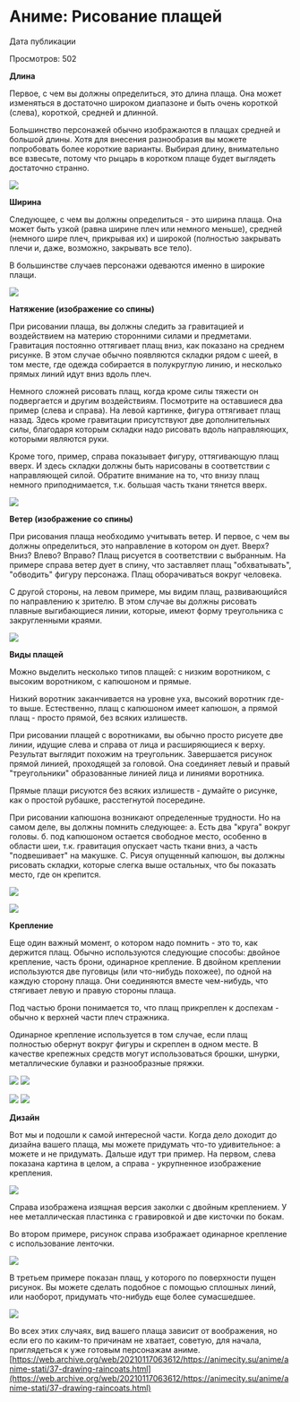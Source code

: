# Аниме: Рисование плащей
Дата публикации

Просмотров: 502

**Длина**

Первое, с чем вы должны определиться, это длина плаща. Она может изменяться в достаточно широком диапазоне и быть очень короткой (слева), короткой, средней и длинной.

Большинство персонажей обычно изображаются в плащах средней и большой длины. Хотя для внесения разнообразия вы можете попробовать более короткие варианты. Выбирая длину, внимательно все взвесьте, потому что рыцарь в коротком плаще будет выглядеть достаточно странно.

![](https://web.archive.org/web/20210117063612im_/https://animecity.su/images/news/Articles/anime_drawing_lessons_145.jpg)

**Ширина**

Следующее, с чем вы должны определиться - это ширина плаща. Она может быть узкой (равна ширине плеч или немного меньше), средней (немного шире плеч, прикрывая их) и широкой (полностью закрывать плечи и, даже, возможно, закрывать все тело).

В большинстве случаев персонажи одеваются именно в широкие плащи.

![](https://web.archive.org/web/20210117063612im_/https://animecity.su/images/news/Articles/anime_drawing_lessons_146.jpg)

**Натяжение (изображение со спины)**

При рисовании плаща, вы должны следить за гравитацией и воздействием на материю сторонними силами и предметами. Гравитация постоянно оттягивает плащ вниз, как показано на среднем рисунке. В этом случае обычно появляются складки рядом с шеей, в том месте, где одежда собирается в полукруглую линию, и несколько прямых линий идут вниз вдоль плеч.

Немного сложней рисовать плащ, когда кроме силы тяжести он подвергается и другим воздействиям. Посмотрите на оставшиеся два пример (слева и справа). На левой картинке, фигура оттягивает плащ назад. Здесь кроме гравитации присутствуют две дополнительных силы, благодаря которым складки надо рисовать вдоль направляющих, которыми являются руки.

Кроме того, пример, справа показывает фигуру, оттягивающую плащ вверх. И здесь складки должны быть нарисованы в соответствии с направляющей силой. Обратите внимание на то, что внизу плащ немного приподнимается, т.к. большая часть ткани тянется вверх.

![](https://web.archive.org/web/20210117063612im_/https://animecity.su/images/news/Articles/anime_drawing_lessons_147.jpg)

**Ветер (изображение со спины)**

При рисования плаща необходимо учитывать ветер. И первое, с чем вы должны определиться, это направление в котором он дует. Вверх? Вниз? Влево? Вправо? Плащ рисуется в соответствии с выбранным. На примере справа ветер дует в спину, что заставляет плащ "обхватывать", "обводить" фигуру персонажа. Плащ оборачиваться вокруг человека.

С другой стороны, на левом примере, мы видим плащ, развивающийся по направлению к зрителю. В этом случае вы должны рисовать плавные выгибающиеся линии, которые, имеют форму треугольника с закругленными краями.

![](https://web.archive.org/web/20210117063612im_/https://animecity.su/images/news/Articles/anime_drawing_lessons_148.jpg)

**Виды плащей**

Можно выделить несколько типов плащей: с низким воротником, с высоким воротником, с капюшоном и прямые.

Низкий воротник заканчивается на уровне уха, высокий воротник где-то выше. Естественно, плащ с капюшоном имеет капюшон, а прямой плащ - просто прямой, без всяких излишеств.

При рисовании плащей с воротниками, вы обычно просто рисуете две линии, идущие слева и справа от лица и расширяющиеся к верху. Результат выглядит похожим на треугольник. Завершается рисунок прямой линией, проходящей за головой. Она соединяет левый и правый "треугольники" образованные линией лица и линиями воротника.

Прямые плащи рисуются без всяких излишеств - думайте о рисунке, как о простой рубашке, расстегнутой посередине.

При рисовании капюшона возникают определенные трудности. Но на самом деле, вы должны помнить следующее: а. Есть два "круга" вокруг головы. б. под капюшоном остается свободное место, особенно в области шеи, т.к. гравитация опускает часть ткани вниз, а часть "подвешивает" на макушке. С. Рисуя опущенный капюшон, вы должны рисовать складки, которые слегка выше остальных, что бы показать место, где он крепится.

![](https://web.archive.org/web/20210117063612im_/https://animecity.su/images/news/Articles/anime_drawing_lessons_149.jpg)

![](https://web.archive.org/web/20210117063612im_/https://animecity.su/images/news/Articles/anime_drawing_lessons_150.jpg)

**Крепление**

Еще один важный момент, о котором надо помнить - это то, как держится плащ. Обычно используются следующие способы: двойное крепление, часть брони, одинарное крепление. В двойном креплении используются две пуговицы (или что-нибудь похожее), по одной на каждую сторону плаща. Они соединяются вместе чем-нибудь, что стягивает левую и правую стороны плаща.

Под частью брони понимается то, что плащ прикреплен к доспехам - обычно к верхней части плеч стражника.

Одинарное крепление используется в том случае, если плащ полностью обернут вокруг фигуры и скреплен в одном месте. В качестве крепежных средств могут использоваться брошки, шнурки, металлические булавки и разнообразные пряжки.

![](https://web.archive.org/web/20210117063612im_/https://animecity.su/images/news/Articles/anime_drawing_lessons_151.jpg)
![](https://web.archive.org/web/20210117063612im_/https://animecity.su/images/news/Articles/anime_drawing_lessons_152.jpg)

![](https://web.archive.org/web/20210117063612im_/https://animecity.su/images/news/Articles/anime_drawing_lessons_153.jpg)
![](https://web.archive.org/web/20210117063612im_/https://animecity.su/images/news/Articles/anime_drawing_lessons_154.jpg)

**Дизайн**

Вот мы и подошли к самой интересной части. Когда дело доходит до дизайна вашего плаща, мы можете придумать что-то удивительное: а можете и не придумать. Дальше идут три пример. На первом, слева показана картина в целом, а справа - укрупненное изображение крепления.

![](https://web.archive.org/web/20210117063612im_/https://animecity.su/images/news/Articles/anime_drawing_lessons_155.jpg)

Справа изображена изящная версия заколки с двойным креплением. У нее металлическая пластинка с гравировкой и две кисточки по бокам.

Во втором примере, рисунок справа изображает одинарное крепление с использование ленточки.

![](https://web.archive.org/web/20210117063612im_/https://animecity.su/images/news/Articles/anime_drawing_lessons_156.jpg)

В третьем примере показан плащ, у которого по поверхности пущен рисунок. Вы можете сделать подобное с помощью сплошных линий, или наоборот, придумать что-нибудь еще более сумасшедшее.

![](https://web.archive.org/web/20210117063612im_/https://animecity.su/images/news/Articles/anime_drawing_lessons_157.jpg)

Во всех этих случаях, вид вашего плаща зависит от воображения, но если его по каким-то причинам не хватает, советую, для начала, приглядеться к уже готовым персонажам аниме. 
 [https://web.archive.org/web/20210117063612/https://animecity.su/anime/anime-stati/37-drawing-raincoats.html](https://web.archive.org/web/20210117063612/https://animecity.su/anime/anime-stati/37-drawing-raincoats.html)
